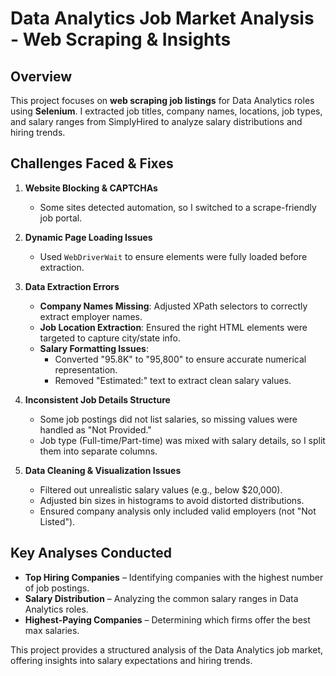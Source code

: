 # Data Analytics Job Market Analysis - Web Scraping & Insights

## Overview  
This project focuses on **web scraping job listings** for Data Analytics roles using **Selenium**. I extracted job titles, company names, locations, job types, and salary ranges from SimplyHired to analyze salary distributions and hiring trends.

## Challenges Faced & Fixes  

1. **Website Blocking & CAPTCHAs**  
   - Some sites detected automation, so I switched to a scrape-friendly job portal.  

2. **Dynamic Page Loading Issues**  
   - Used `WebDriverWait` to ensure elements were fully loaded before extraction.  

3. **Data Extraction Errors**  
   - **Company Names Missing**: Adjusted XPath selectors to correctly extract employer names.  
   - **Job Location Extraction**: Ensured the right HTML elements were targeted to capture city/state info.  
   - **Salary Formatting Issues**:  
     - Converted "95.8K" to "95,800" to ensure accurate numerical representation.  
     - Removed "Estimated:" text to extract clean salary values.  

4. **Inconsistent Job Details Structure**  
   - Some job postings did not list salaries, so missing values were handled as "Not Provided."  
   - Job type (Full-time/Part-time) was mixed with salary details, so I split them into separate columns.  

5. **Data Cleaning & Visualization Issues**  
   - Filtered out unrealistic salary values (e.g., below $20,000).  
   - Adjusted bin sizes in histograms to avoid distorted distributions.  
   - Ensured company analysis only included valid employers (not "Not Listed").  

## Key Analyses Conducted  

- **Top Hiring Companies** – Identifying companies with the highest number of job postings.  
- **Salary Distribution** – Analyzing the common salary ranges in Data Analytics roles.  
- **Highest-Paying Companies** – Determining which firms offer the best max salaries.  

This project provides a structured analysis of the Data Analytics job market, offering insights into salary expectations and hiring trends.  
